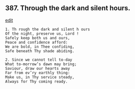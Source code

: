 
## 387.  Through the dark and silent hours.
[edit](https://docs.google.com/document/d/127_8Lxhn2m0G_l_dkPE2uN_x1wg4d99K/edit?mode=html)



    1. Th rough the dark and silent h ours
    Of the night, preserve us, Lord ! 
    Safely keep both us and ours,
    Peace and confidence afford:
    We are bold, in Thee confiding,
    Safe beneath Thy shade abiding.

    2. Since we cannot tell to-day
    What to-morrow’s dawn may bring; 
    Saviour, draw our hearts away 
    Far from ev’ry earthly thing:
    Make us, in Thy service steady, 
    Always for Thy coming ready.
